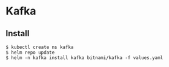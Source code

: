 # Kafka

## Install
```
$ kubectl create ns kafka
$ helm repo update
$ helm -n kafka install kafka bitnami/kafka -f values.yaml
```
